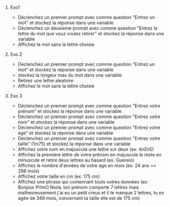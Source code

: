 1. Exo1
    - Déclenchez un premier prompt avec comme question "Entrez un mot" et stockez la réponse dans une variable
    - Déclenchez un deusieme prompt avec comme question "Entrez la lettre du mot que vouz voulez retirer" et stockez la réponse dans une variable
    - Affichez le mot sans la lettre choisie

2. Exo 2
    - Déclenchez un premier prompt avec comme question "Entrez un mot" et stockez la réponse dans une variable
    - stockez la longeur max du mot dans une variable
    - Retirez une lettre aleatoire
    - Affichez le mot sans la lettre choisie

3. Exo 3
    - Déclenchez un premier prompt avec comme question "Entrez votre prénom" et stockez la réponse dans une variable
    - Déclenchez un premier prompt avec comme question "Entrez votre nom" et stockez la réponse dans une variable
    - Déclenchez un premier prompt avec comme question "Entrez votre age" et stockez la réponse dans une variable
    - Déclenchez un premier prompt avec comme question "Entrez votre taille" (1m75) et stockez la réponse dans une variable
    - Affichez votre nom en majuscule une lettre sur deux (ex: AnDrE)
    - Affichez la première lettre de votre prénom en majuscule le reste en minuscule et retire deux lettres au hasard (ex: Guereio)
    - Affichez le nombre d'années de votre age en mois (ex: 24 ans == 288 mois)
    - Affichez votre taille en cm (ex: 175 cm)
    - Affichez une phrase qui contennant touts votres données (ex: Bonjour PrImO Niola, ton prénom comporte 7 lettres mais malheureusement j'ai eu un petit creux et il te manque 2 lettres, tu es agée de 348 mois, concernant ta taille elle est de 175 cm)